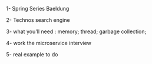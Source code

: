 1- Spring Series Baeldung

2- Technos search engine

3- what you'll need : memory; thread; garbage collection;

4- work the microservice interview

5- real example to do
